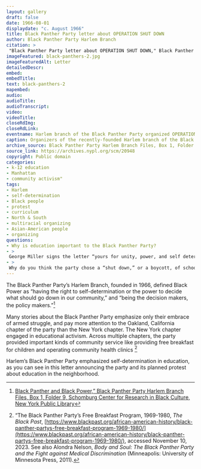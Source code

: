 ```yaml
--- 
layout: gallery
draft: false
date: 1966-08-01
displaydate: "c. August 1966"
title: Black Panther Party letter about OPERATION SHUT DOWN
author: Black Panther Party Harlem Branch
citation: >
 "Black Panther Party letter about OPERATION SHUT DOWN," Black Panther Party Harlem Branch, in New York City Civil Rights History Project, Accessed: [Month Day, Year], https://nyccivilrightshistory.org/gallery/black-panthers-2.
imageFeatured: black-panthers-2.jpg
imageFeaturedAlt: Letter
detailedDescr: 
embed: 
embedTitle: 
text: black-panthers-2
mapembed: 
audio: 
audioTitle: 
audioTranscript: 
video: 
videoTitle: 
closeRdImg: 
closeRdLink: 
eventname: Harlem branch of the Black Panther Party organized OPERATION SHUT DOWN
caption: Organizers of the recently-founded Harlem branch of the Black Panther Party describe their focus on education and announce OPERATION SHUT DOWN
archive_source: Black Panther Party Harlem Branch Files, Box 1, Folder 8, Schomburg Center for Research in Black Culture, New York Public Library
source_link: https://archives.nypl.org/scm/20948
copyright: Public domain
categories: 
- k-12 education
- Manhattan
- community activism"
tags: 
- Harlem
- self-determination
- Black people
- protest
- curriculum
- North & South
- multiracial organizing
- Asian-American people
- organizing
questions: 
- Why is education important to the Black Panther Party?
- >
 George Miller signs the letter “yours for unity, power, and self determination.” How do you see these themes reflected in the text of the letter?
- >
 Why do you think the party chose a “shut down,” or a boycott, of schools as their form of protest?
--- 
```


The Black Panther Party’s Harlem Branch, founded in 1966, defined Black Power as “having the right to self-determination or the power to decide what should go down in our community,” and “being the decision makers, the policy makers.”[^1]

Many stories about the Black Panther Party emphasize only their embrace of armed struggle, and pay more attention to the Oakland, California chapter of the party than the New York chapter. The New York chapter engaged in educational activism. Across multiple chapters, the party provided important kinds of community service like providing free breakfast for children and operating community health clinics [^2]

Harlem’s Black Panther Party emphasized self-determination in education, as you can see in this letter announcing the party and its planned protest about education in the neighborhood.

[^1]: [Black Panther and Black Power,” Black Panther Party Harlem Branch Files, Box 1, Folder 9, Schomburg Center for Research in Black Culture, New York Public Library](https://archives.nypl.org/scm/20948)

[^2]: “The Black Panther Party’s Free Breakfast Program, 1969-1980, *The Black Past*, [https://www.blackpast.org/african-american-history/black-panther-partys-free-breakfast-program-1969-1980/](https://www.blackpast.org/african-american-history/black-panther-partys-free-breakfast-program-1969-1980/), accessed November 10, 2023. See also Alondra Nelson, *Body and Soul: The Black Panther Party and the Fight against Medical Discrimination* (Minneapolis: University of Minnesota Press, 2011).
